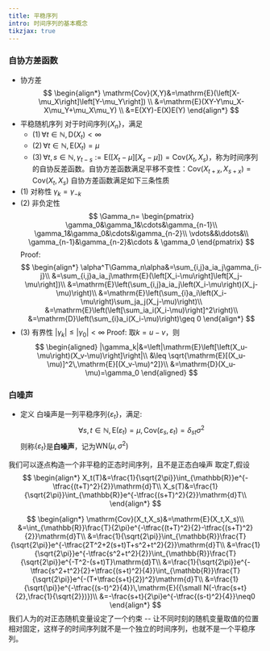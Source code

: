 ```yaml
---
title: 平稳序列
intro: 时间序列的基本概念
tikzjax: true
---
```

### 自协方差函数
- 协方差
	$$
	\begin{align*}
	\mathrm{Cov}(X,Y)&=\mathrm{E}(\left[X-\mu_X\right]\left[Y-\mu_Y\right]) \\
	&=\mathrm{E}(XY-Y\mu_X-X\mu_Y+\mu_X\mu_Y) \\
	&=E(XY)-E(X)E(Y)
	\end{align*}
	$$
- 平稳随机序列
	对于时间序列$\{X_n\}$，满足
	- $(1)\,\forall t\in \mathbb{N}, \mathrm{D}(X_t)< \infty$
	- $(2)\, \forall t\in \mathbb{N},\mathrm{E}(X_t)=\mu$
	- $(3)\, \forall t,s \in \mathbb{N},\gamma_{t-s}:=\mathrm{E}(\left[X_t-\mu\right]\left[X_s-\mu\right])=\mathrm{Cov}(X_t,X_s)$，称为时间序列的自协反差函数。自协方差函数满足平移不变性：$\mathrm{Cov}(X_{t+x},X_{s+x})=\mathrm{Cov}(X_t,X_s)$
自协方差函数满足如下三条性质
- $(1)$ 对称性 $\gamma_k=\gamma_{-k}$
- $(2)$ 非负定性
	$$
	\Gamma_n=
	\begin{pmatrix}
	\gamma_0&\gamma_1&\cdots&\gamma_{n-1}\\
	\gamma_1&\gamma_0&\cdots&\gamma_{n-2}\\
	\vdots&&\ddots&\\
	\gamma_{n-1}&\gamma_{n-2}&\cdots & \gamma_0
	\end{pmatrix}
	$$
	$\mathrm{Proof:}$
	$$
		\begin{align*}
		\alpha^T\Gamma_n\alpha&=\sum_{i,j}a_ia_j\gamma_{i-j}\\
		&=\sum_{i,j}a_ia_j\mathrm{E}(\left[X_i-\mu\right]\left[X_j-\mu\right])\\
		&=\mathrm{E}\left(\sum_{i,j}a_ia_j\left(X_i-\mu\right)(X_j-\mu)\right)\\
		&=\mathrm{E}\left(\sum_{i}a_i\left(X_i-\mu\right)\sum_ja_j(X_j-\mu)\right)\\
		&=\mathrm{E}\left(\left[\sum_ia_i(X_i-\mu)\right]^2\right)\\
		&=\mathrm{D}\left(\sum_{i}a_i(X_i-\mu)\right)\geq 0
		\end{align*}
	$$
- $(3)$ 有界性 $|\gamma_k|\leq |\gamma_0|<\infty$
	$\mathrm{Proof:}$
	取$k=u-v$，则
	$$
		\begin{aligned}
		|\gamma_k|&=\left|\mathrm{E}\left[\left(X_u-\mu\right)(X_v-\mu)\right]\right|\\
		&\leq \sqrt{\mathrm{E}[(X_u-\mu)]^2\,\mathrm{E}[(X_v-\mu)^2]}\\
		&=\mathrm{D}(X_u-\mu)=\gamma_0
		\end{aligned}
	$$

### 白噪声
- 定义
	白噪声是一列平稳序列$\{\varepsilon_t\}$，满足:
	$$
	\forall s,t \in \mathbb{N},\,\mathrm{E}(\varepsilon_t)=\mu ,\,\mathrm{Cov}(\varepsilon_s,\varepsilon_t)=\delta_{st}\sigma^2
	$$
	则称$\left\{\varepsilon_t\right\}$是**白噪声**，记为$\mathrm{WN}(\mu,\sigma^2)$

我们可以逐点构造一个非平稳的正态时间序列，且不是正态白噪声
取定$T$,假设
$$
\begin{align*}
X_t(T)&=\frac{1}{\sqrt{2\pi}}\int_{\mathbb{R}}e^{-\tfrac{(t+T)^2}{2}}\mathrm{d}T\\
X_s(T)&=\frac{1}{\sqrt{2\pi}}\int_{\mathbb{R}}e^{-\tfrac{(s+T)^2}{2}}\mathrm{d}T\\
\end{align*}
$$

$$
\begin{align*}
\mathrm{Cov}(X_t,X_s)&=\mathrm{E}(X_t,X_s)\\
&=\int_{\mathbb{R}}\frac{T}{2\pi}e^{-\tfrac{(t+T)^2}{2}-\tfrac{(s+T)^2}{2}}\mathrm{d}T\\
&=\frac{1}{\sqrt{2\pi}}\int_{\mathbb{R}}\frac{T}{\sqrt{2\pi}}e^{-\tfrac{2T^2+2(s+t)T+s^2+t^2}{2}}\mathrm{d}T\\
&=\frac{1}{\sqrt{2\pi}}e^{-\tfrac{s^2+t^2}{2}}\int_{\mathbb{R}}\frac{T}{\sqrt{2\pi}}e^{-T^2-(s+t)T}\mathrm{d}T\\
&=\frac{1}{\sqrt{2\pi}}e^{-\tfrac{s^2+t^2}{2}+\tfrac{(s+t)^2}{4}}\int_{\mathbb{R}}\frac{T}{\sqrt{2\pi}}e^{-(T+\tfrac{s+t}{2})^2}\mathrm{d}T\\
&=\frac{1}{\sqrt{\pi}}e^{-\tfrac{(s-t)^2}{4}}\,\mathrm{E}({\small N(-\frac{s+t}{2},\frac{1}{\sqrt{2}})})\\
&=-\frac{s+t}{2\pi}e^{-\tfrac{(s-t)^2}{4}}\neq0
\end{align*}
$$
我们人为的对正态随机变量设定了一个约束 -- 让不同时刻的随机变量取值的位置相对固定，这样子的时间序列就不是一个独立的时间序列，也就不是一个平稳序列。 

